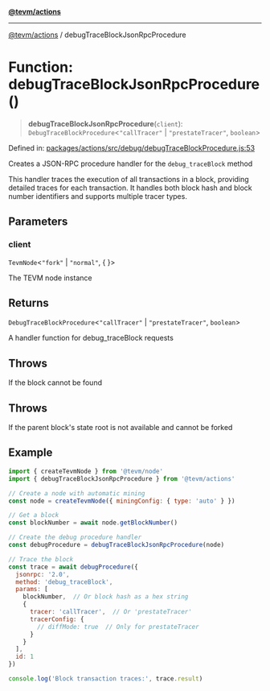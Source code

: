 [**@tevm/actions**](../README.md)

***

[@tevm/actions](../globals.md) / debugTraceBlockJsonRpcProcedure

# Function: debugTraceBlockJsonRpcProcedure()

> **debugTraceBlockJsonRpcProcedure**(`client`): `DebugTraceBlockProcedure`\<`"callTracer"` \| `"prestateTracer"`, `boolean`\>

Defined in: [packages/actions/src/debug/debugTraceBlockProcedure.js:53](https://github.com/evmts/tevm-monorepo/blob/main/packages/actions/src/debug/debugTraceBlockProcedure.js#L53)

Creates a JSON-RPC procedure handler for the `debug_traceBlock` method

This handler traces the execution of all transactions in a block, providing
detailed traces for each transaction. It handles both block hash and block number
identifiers and supports multiple tracer types.

## Parameters

### client

`TevmNode`\<`"fork"` \| `"normal"`, \{ \}\>

The TEVM node instance

## Returns

`DebugTraceBlockProcedure`\<`"callTracer"` \| `"prestateTracer"`, `boolean`\>

A handler function for debug_traceBlock requests

## Throws

If the block cannot be found

## Throws

If the parent block's state root is not available and cannot be forked

## Example

```javascript
import { createTevmNode } from '@tevm/node'
import { debugTraceBlockJsonRpcProcedure } from '@tevm/actions'

// Create a node with automatic mining
const node = createTevmNode({ miningConfig: { type: 'auto' } })

// Get a block
const blockNumber = await node.getBlockNumber()

// Create the debug procedure handler
const debugProcedure = debugTraceBlockJsonRpcProcedure(node)

// Trace the block
const trace = await debugProcedure({
  jsonrpc: '2.0',
  method: 'debug_traceBlock',
  params: [
    blockNumber,  // Or block hash as a hex string
    {
      tracer: 'callTracer',  // Or 'prestateTracer'
      tracerConfig: {
        // diffMode: true  // Only for prestateTracer
      }
    }
  ],
  id: 1
})

console.log('Block transaction traces:', trace.result)
```
